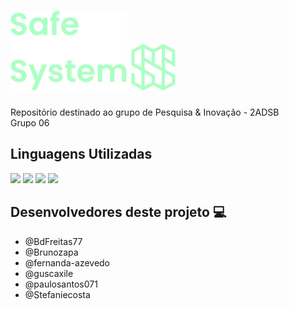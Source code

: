# ![Alt text](/Site/assets/img/SafeSystem.png?raw=true "Logotipo SafeSystem") ![Alt text](/Site/assets/img/logoVerde.png?raw=true "Logotipo SafeSystem") 

Repositório destinado ao grupo de Pesquisa & Inovação - 2ADSB <br>
Grupo 06

## Linguagens Utilizadas

<img src="https://img.shields.io/badge/HTML5-E34F26?style=for-the-badge&logo=html5&logoColor=white">
<img src="https://img.shields.io/badge/CSS3-1572B6?style=for-the-badge&logo=css3&logoColor=white">
<img src="https://img.shields.io/badge/JavaScript-323330?style=for-the-badge&logo=javascript&logoColor=F7DF1E">
<img src="https://img.shields.io/badge/Java-ED8B00?style=for-the-badge&logo=java&logoColor=white">

## Desenvolvedores deste projeto :computer:

- @BdFreitas77
- @Brunozapa
- @fernanda-azevedo
- @guscaxile
- @paulosantos071
- @Stefaniecosta